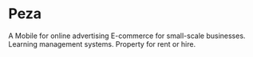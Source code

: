 # Peza
A Mobile for online advertising
E-commerce for small-scale businesses.
Learning management systems.
Property for rent or hire.
